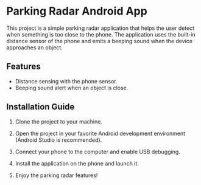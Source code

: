 # Parking Radar Android App

This project is a simple parking radar application that helps the user detect when something is too close to the phone. The application uses the built-in distance sensor of the phone and emits a beeping sound when the device approaches an object.

## Features

- Distance sensing with the phone sensor.
- Beeping sound alert when an object is close.

## Installation Guide

1. Clone the project to your machine.

2. Open the project in your favorite Android development environment (Android Studio is recommended).

3. Connect your phone to the computer and enable USB debugging.

4. Install the application on the phone and launch it.

5. Enjoy the parking radar features!

